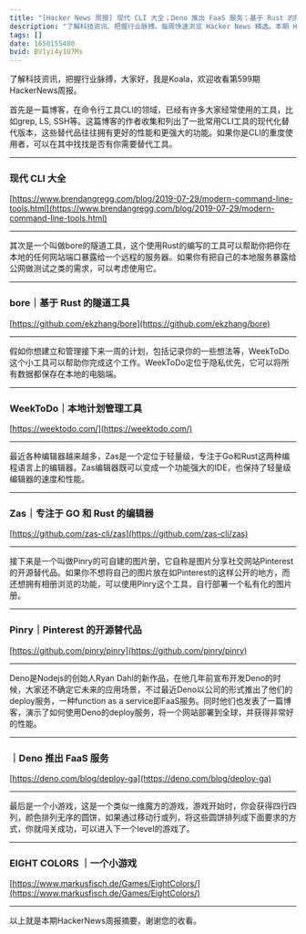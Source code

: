 ```yaml
---
title: "[Hacker News 周报] 现代 CLI 大全；Deno 推出 FaaS 服务；基于 Rust 的隧道工具"
description: "了解科技资讯、把握行业脉搏。每周快速浏览 Hacker News 精选。本期 Hacker Newsletter 地址：https://mailchi.mp/hackernewsletter/599"
tags: []
date: 1650155400
bvid: BV1yi4y1U7Ms
---
```

了解科技资讯，把握行业脉搏，大家好，我是Koala，欢迎收看第599期HackerNews周报。

首先是一篇博客，在命令行工具CLI的领域，已经有许多大家经常使用的工具，比如grep, LS, SSH等。这篇博客的作者收集和列出了一批常用CLI工具的现代化替代版本，这些替代品往往拥有更好的性能和更强大的功能。如果你是CLI的重度使用者，可以在其中找找是否有你需要替代工具。

---
### 现代 CLI 大全
[https://www.brendangregg.com/blog/2019-07-29/modern-command-line-tools.html](https://www.brendangregg.com/blog/2019-07-29/modern-command-line-tools.html)

---
其次是一个叫做bore的隧道工具，这个使用Rust的编写的工具可以帮助你把你在本地的任何网站端口暴露给一个远程的服务器。如果你有把自己的本地服务暴露给公网做测试之类的需求，可以考虑使用它。

---
### bore｜基于 Rust 的隧道工具
[https://github.com/ekzhang/bore](https://github.com/ekzhang/bore)

---
假如你想建立和管理接下来一周的计划，包括记录你的一些想法等，WeekToDo这个小工具可以帮助你完成这个工作。WeekToDo定位于隐私优先，它可以将所有数据都保存在本地的电脑端。

---
### WeekToDo｜本地计划管理工具
[https://weektodo.com/](https://weektodo.com/)

---
最近各种编辑器越来越多，Zas是一个定位于轻量级，专注于Go和Rust这两种编程语言上的编辑器。Zas编辑器既可以变成一个功能强大的IDE，也保持了轻量级编辑器的速度和性能。

---
### Zas｜专注于 GO 和 Rust 的编辑器
[https://github.com/zas-cli/zas](https://github.com/zas-cli/zas)

---
接下来是一个叫做Pinry的可自建的图片册，它自称是图片分享社交网站Pinterest的开源替代品。如果你不想将自己的图片放在如Pinterest的这样公开的地方，而还想拥有相册浏览的功能，可以使用Pinry这个工具，自行部署一个私有化的图片册。

---
### Pinry｜Pinterest 的开源替代品
[https://github.com/pinry/pinry](https://github.com/pinry/pinry)

---
Deno是Nodejs的创始人Ryan Dahl的新作品，在他几年前宣布开发Deno的时候，大家还不确定它未来的应用场景，不过最近Deno以公司的形式推出了他们的deploy服务，一种function as a service即FaaS服务。同时他们也发表了一篇博客，演示了如何使用Deno的deploy服务，将一个网站部署到全球，并获得非常好的性能。

---
### ｜Deno 推出 FaaS 服务
[https://deno.com/blog/deploy-ga](https://deno.com/blog/deploy-ga)

---
最后是一个小游戏，这是一个类似一维魔方的游戏，游戏开始时，你会获得四行四列，颜色排列无序的圆饼，如果通过移动行或列，将这些圆饼排列成下面要求的方式，你就闯关成功，可以进入下一个level的游戏了。

---
### EIGHT COLORS ｜一个小游戏
[https://www.markusfisch.de/Games/EightColors/](https://www.markusfisch.de/Games/EightColors/)

---
以上就是本期HackerNews周报摘要，谢谢您的收看。


